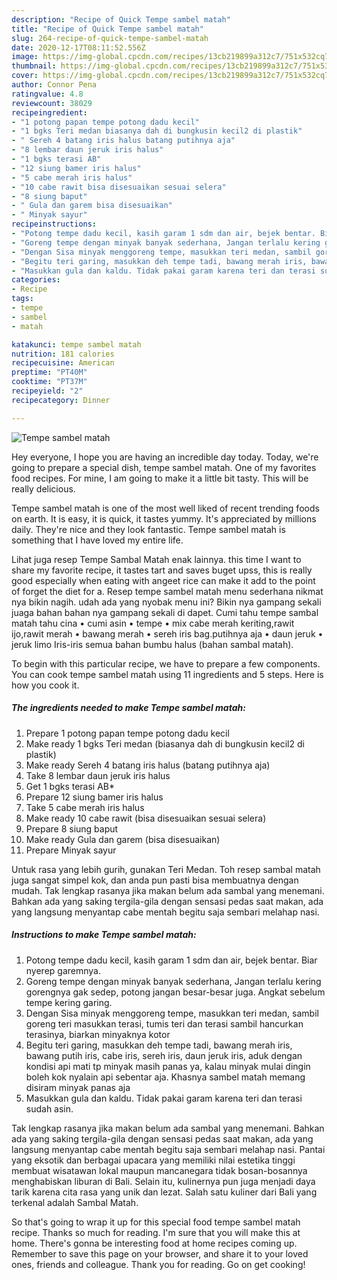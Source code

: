 ```yaml
---
description: "Recipe of Quick Tempe sambel matah"
title: "Recipe of Quick Tempe sambel matah"
slug: 264-recipe-of-quick-tempe-sambel-matah
date: 2020-12-17T08:11:52.556Z
image: https://img-global.cpcdn.com/recipes/13cb219899a312c7/751x532cq70/tempe-sambel-matah-recipe-main-photo.jpg
thumbnail: https://img-global.cpcdn.com/recipes/13cb219899a312c7/751x532cq70/tempe-sambel-matah-recipe-main-photo.jpg
cover: https://img-global.cpcdn.com/recipes/13cb219899a312c7/751x532cq70/tempe-sambel-matah-recipe-main-photo.jpg
author: Connor Pena
ratingvalue: 4.8
reviewcount: 38029
recipeingredient:
- "1 potong papan tempe potong dadu kecil"
- "1 bgks Teri medan biasanya dah di bungkusin kecil2 di plastik"
- " Sereh 4 batang iris halus batang putihnya aja"
- "8 lembar daun jeruk iris halus"
- "1 bgks terasi AB"
- "12 siung bamer iris halus"
- "5 cabe merah iris halus"
- "10 cabe rawit bisa disesuaikan sesuai selera"
- "8 siung baput"
- " Gula dan garem bisa disesuaikan"
- " Minyak sayur"
recipeinstructions:
- "Potong tempe dadu kecil, kasih garam 1 sdm dan air, bejek bentar. Biar nyerep garemnya."
- "Goreng tempe dengan minyak banyak sederhana, Jangan terlalu kering gorengnya gak sedep, potong jangan besar-besar juga. Angkat sebelum tempe kering garing."
- "Dengan Sisa minyak menggoreng tempe, masukkan teri medan, sambil goreng teri masukkan terasi, tumis teri dan terasi sambil hancurkan terasinya, biarkan minyaknya kotor"
- "Begitu teri garing, masukkan deh tempe tadi, bawang merah iris, bawang putih iris, cabe iris, sereh iris, daun jeruk iris, aduk dengan kondisi api mati tp minyak masih panas ya, kalau minyak mulai dingin boleh kok nyalain api sebentar aja. Khasnya sambel matah memang disiram minyak panas aja"
- "Masukkan gula dan kaldu. Tidak pakai garam karena teri dan terasi sudah asin."
categories:
- Recipe
tags:
- tempe
- sambel
- matah

katakunci: tempe sambel matah 
nutrition: 181 calories
recipecuisine: American
preptime: "PT40M"
cooktime: "PT37M"
recipeyield: "2"
recipecategory: Dinner

---
```



![Tempe sambel matah](https://img-global.cpcdn.com/recipes/13cb219899a312c7/751x532cq70/tempe-sambel-matah-recipe-main-photo.jpg)

Hey everyone, I hope you are having an incredible day today. Today, we're going to prepare a special dish, tempe sambel matah. One of my favorites food recipes. For mine, I am going to make it a little bit tasty. This will be really delicious.

Tempe sambel matah is one of the most well liked of recent trending foods on earth. It is easy, it is quick, it tastes yummy. It's appreciated by millions daily. They're nice and they look fantastic. Tempe sambel matah is something that I have loved my entire life.

Lihat juga resep Tempe Sambal Matah enak lainnya. this time I want to share my favorite recipe, it tastes tart and saves buget upss, this is really good especially when eating with angeet rice can make it add to the point of forget the diet for a. Resep tempe sambel matah menu sederhana nikmat nya bikin nagih. udah ada yang nyobak menu ini? Bikin nya gampang sekali juaga bahan bahan nya gampang sekali di dapet. Cumi tahu tempe sambal matah tahu cina • cumi asin • tempe • mix cabe merah keriting,rawit ijo,rawit merah • bawang merah • sereh iris bag.putihnya aja • daun jeruk • jeruk limo Iris-iris semua bahan bumbu halus (bahan sambal matah).


To begin with this particular recipe, we have to prepare a few components. You can cook tempe sambel matah using 11 ingredients and 5 steps. Here is how you cook it.

<!--inarticleads1-->

##### The ingredients needed to make Tempe sambel matah:

1. Prepare 1 potong papan tempe potong dadu kecil
1. Make ready 1 bgks Teri medan (biasanya dah di bungkusin kecil2 di plastik)
1. Make ready  Sereh 4 batang iris halus (batang putihnya aja)
1. Take 8 lembar daun jeruk iris halus
1. Get 1 bgks terasi AB*
1. Prepare 12 siung bamer iris halus
1. Take 5 cabe merah iris halus
1. Make ready 10 cabe rawit (bisa disesuaikan sesuai selera)
1. Prepare 8 siung baput
1. Make ready  Gula dan garem (bisa disesuaikan)
1. Prepare  Minyak sayur


Untuk rasa yang lebih gurih, gunakan Teri Medan. Toh resep sambal matah juga sangat simpel kok, dan anda pun pasti bisa membuatnya dengan mudah. Tak lengkap rasanya jika makan belum ada sambal yang menemani. Bahkan ada yang saking tergila-gila dengan sensasi pedas saat makan, ada yang langsung menyantap cabe mentah begitu saja sembari melahap nasi. 

<!--inarticleads2-->

##### Instructions to make Tempe sambel matah:

1. Potong tempe dadu kecil, kasih garam 1 sdm dan air, bejek bentar. Biar nyerep garemnya.
1. Goreng tempe dengan minyak banyak sederhana, Jangan terlalu kering gorengnya gak sedep, potong jangan besar-besar juga. Angkat sebelum tempe kering garing.
1. Dengan Sisa minyak menggoreng tempe, masukkan teri medan, sambil goreng teri masukkan terasi, tumis teri dan terasi sambil hancurkan terasinya, biarkan minyaknya kotor
1. Begitu teri garing, masukkan deh tempe tadi, bawang merah iris, bawang putih iris, cabe iris, sereh iris, daun jeruk iris, aduk dengan kondisi api mati tp minyak masih panas ya, kalau minyak mulai dingin boleh kok nyalain api sebentar aja. Khasnya sambel matah memang disiram minyak panas aja
1. Masukkan gula dan kaldu. Tidak pakai garam karena teri dan terasi sudah asin.


Tak lengkap rasanya jika makan belum ada sambal yang menemani. Bahkan ada yang saking tergila-gila dengan sensasi pedas saat makan, ada yang langsung menyantap cabe mentah begitu saja sembari melahap nasi. Pantai yang eksotik dan berbagai upacara yang memiliki nilai estetika tinggi membuat wisatawan lokal maupun mancanegara tidak bosan-bosannya menghabiskan liburan di Bali. Selain itu, kulinernya pun juga menjadi daya tarik karena cita rasa yang unik dan lezat. Salah satu kuliner dari Bali yang terkenal adalah Sambal Matah. 

So that's going to wrap it up for this special food tempe sambel matah recipe. Thanks so much for reading. I'm sure that you will make this at home. There's gonna be interesting food at home recipes coming up. Remember to save this page on your browser, and share it to your loved ones, friends and colleague. Thank you for reading. Go on get cooking!
